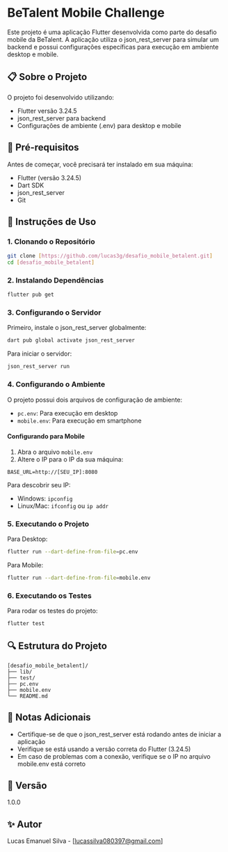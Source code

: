 # BeTalent Mobile Challenge

Este projeto é uma aplicação Flutter desenvolvida como parte do desafio mobile da BeTalent. A aplicação utiliza o json_rest_server para simular um backend e possui configurações específicas para execução em ambiente desktop e mobile.

## 📋 Sobre o Projeto

O projeto foi desenvolvido utilizando:
- Flutter versão 3.24.5
- json_rest_server para backend
- Configurações de ambiente (.env) para desktop e mobile

## 🔧 Pré-requisitos

Antes de começar, você precisará ter instalado em sua máquina:

- Flutter (versão 3.24.5)
- Dart SDK
- json_rest_server
- Git

## 🚀 Instruções de Uso

### 1. Clonando o Repositório

```bash
git clone [https://github.com/lucas3g/desafio_mobile_betalent.git]
cd [desafio_mobile_betalent]
```

### 2. Instalando Dependências

```bash
flutter pub get
```

### 3. Configurando o Servidor

Primeiro, instale o json_rest_server globalmente:

```bash
dart pub global activate json_rest_server
```

Para iniciar o servidor:

```bash
json_rest_server run
```

### 4. Configurando o Ambiente

O projeto possui dois arquivos de configuração de ambiente:

- `pc.env`: Para execução em desktop
- `mobile.env`: Para execução em smartphone

#### Configurando para Mobile

1. Abra o arquivo `mobile.env`
2. Altere o IP para o IP da sua máquina:
```env
BASE_URL=http://[SEU_IP]:8080
```

Para descobrir seu IP:
- Windows: `ipconfig`
- Linux/Mac: `ifconfig` ou `ip addr`

### 5. Executando o Projeto

Para Desktop:
```bash
flutter run --dart-define-from-file=pc.env
```

Para Mobile:
```bash
flutter run --dart-define-from-file=mobile.env
```

### 6. Executando os Testes

Para rodar os testes do projeto:

```bash
flutter test
```

## 🔍 Estrutura do Projeto

```
[desafio_mobile_betalent]/
├── lib/
├── test/
├── pc.env
├── mobile.env
└── README.md
```

## 📝 Notas Adicionais

- Certifique-se de que o json_rest_server está rodando antes de iniciar a aplicação
- Verifique se está usando a versão correta do Flutter (3.24.5)
- Em caso de problemas com a conexão, verifique se o IP no arquivo mobile.env está correto

## 📱 Versão

1.0.0

## ✨ Autor

Lucas Emanuel Silva - [lucassilva080397@gmail.com]

